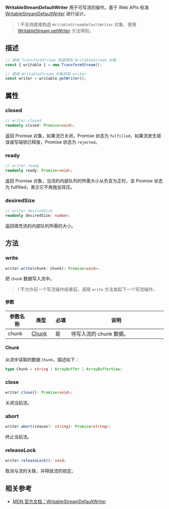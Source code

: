 **WritableStreamDefaultWriter** 用于可写流的操作。基于 Web APIs 标准 [WritableStreamDefaultWriter](https://developer.mozilla.org/en-US/docs/Web/API/WritableStreamDefaultWriter) 进行设计。

 >! 不支持直接构造 `WritableStreamDefaultWriter` 对象，使用 [WritableStream.getWriter](https://www.tencentcloud.com/document/product/1145/52699#getwriter) 方法得到。

## 描述
```typescript
// 使用 TransformStream 构造得到 WritableStream 对象
const { writable } = new TransformStream();

// 使用 WritableStream 对象获取 writer 
const writer = writable.getWriter();
```

## 属性
### closed 
```typescript
// writer.closed
readonly closed: Promise<void>;
```

返回 Promise 对象，如果流已关闭，Promise 状态为 `fulfilled`，如果流发生错误或写端锁已释放，Promise 状态为 `rejected`。

### ready
```typescript
// writer.ready
readonly ready: Promise<void>;
```

返回 Promise 对象，当流的内部队列的所需大小从负变为正时，该 Promise 状态为 fulfilled，表示它不再施加背压。

### desiredSize
```typescript
// writer.desiredSize
readonly desiredSize: number;
```

返回填充流的内部队列所需的大小。


## 方法
### write
```typescript
writer.write(chunk: Chunk): Promise<void>;
```

把 `chunk` 数据写入流中。

>! 不允许前一个写流操作结束前，调用 `write` 方法发起下一个写流操作。

#### 参数
<table>
  <thead>
    <tr>
      <th width="15%">参数名称</th>
      <th width="15%">类型</th>
      <th width="10%">必填</th>
      <th width="60%">说明</th>
    </tr>
  </thead>
  <tbody>
    <tr>
      <td>chunk</td>
      <td><a href="#Chunk">Chunk</td>
      <td>是</td>
      <td>待写入流的 chunk 数据。</li>
      </td>
    </tr>
  </tbody>
</table>

#### Chunk[](id:Chunk)
从流中读取的数据 `Chunk`，描述如下：

```typescript
type Chunk = string | ArrayBuffer | ArrayBufferView;
```

### close
```typescript
writer.close(): Promise<void>;
```

关闭当前流。

### abort
```typescript
writer.abort(reason?: string): Promise<string>;
```
终止当前流。

### releaseLock
```typescript
writer.releaseLock(): void;
```

取消与流的关联，并释放流的锁定。

## 相关参考 
- [MDN 官方文档：WritableStreamDefaultWriter](https://developer.mozilla.org/en-US/docs/Web/API/WritableStreamDefaultWriter)
